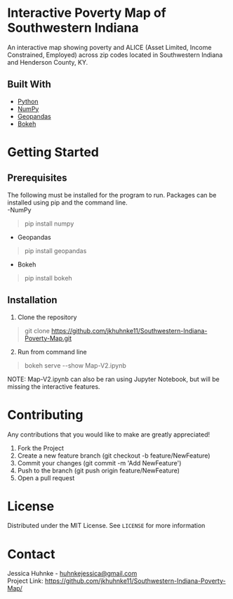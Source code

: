 # Interactive Poverty Map of Southwestern Indiana
An interactive map showing poverty and ALICE (Asset Limited, Income Constrained, Employed) across zip codes located in Southwestern Indiana and Henderson County, KY. 

## Built With
- [Python](https://www.python.org/)
- [NumPy](https://numpy.org/)
- [Geopandas](https://geopandas.org/)
- [Bokeh](https://bokeh.org/)

# Getting Started
## Prerequisites
The following must be installed for the program to run. Packages can be installed using pip and the command line.  
-NumPy
> pip install numpy
- Geopandas
> pip install geopandas
- Bokeh
> pip install bokeh

## Installation
1. Clone the repository
> git clone https://github.com/jkhuhnke11/Southwestern-Indiana-Poverty-Map.git
2. Run from command line
> bokeh serve --show Map-V2.ipynb

NOTE: Map-V2.ipynb can also be ran using Jupyter Notebook, but will be missing the interactive features. 

# Contributing
Any contributions that you would like to make are greatly appreciated! 
1. Fork the Project
2. Create a new feature branch (git checkout -b feature/NewFeature)
3. Commit your changes (git commit -m 'Add NewFeature')
4. Push to the branch (git push origin feature/NewFeature)
5. Open a pull request

# License
Distributed under the MIT License. See `LICENSE` for more information

# Contact
Jessica Huhnke - huhnkejessica@gmail.com <br/>
Project Link: https://github.com/jkhuhnke11/Southwestern-Indiana-Poverty-Map/
